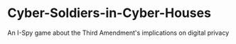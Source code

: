 # Cyber-Soldiers-in-Cyber-Houses
An I-Spy game about the Third Amendment's implications on digital privacy
